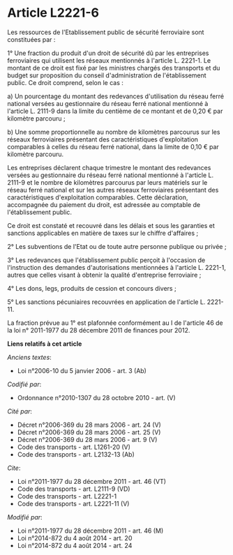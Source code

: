 # Article L2221-6

Les ressources de l'Etablissement public de sécurité ferroviaire sont constituées par : 

1° Une fraction du produit d'un droit de sécurité dû par les entreprises ferroviaires qui utilisent les réseaux mentionnés à
l'article L. 2221-1. Le montant de ce droit est fixé par les ministres chargés des transports et du budget sur proposition du
conseil d'administration de l'établissement public. Ce droit comprend, selon le cas : 

a) Un pourcentage du montant des redevances d'utilisation du réseau ferré national versées au gestionnaire du réseau ferré
national mentionné à l'article L. 2111-9 dans la limite du centième de ce montant et de 0,20 € par kilomètre parcouru ; 

b) Une somme proportionnelle au nombre de kilomètres parcourus sur les réseaux ferroviaires présentant des caractéristiques
d'exploitation comparables à celles du réseau ferré national, dans la limite de 0,10 € par kilomètre parcouru. 

Les entreprises déclarent chaque trimestre le montant des redevances versées au gestionnaire du réseau ferré national
mentionné à l'article L. 2111-9 et le nombre de kilomètres parcourus par leurs matériels sur le réseau ferré national et sur
les autres réseaux ferroviaires présentant des caractéristiques d'exploitation comparables. Cette déclaration, accompagnée du
paiement du droit, est adressée au comptable de l'établissement public. 

Ce droit est constaté et recouvré dans les délais et sous les garanties et sanctions applicables en matière de taxes sur le
chiffre d'affaires ; 

2° Les subventions de l'Etat ou de toute autre personne publique ou privée ; 

3° Les redevances que l'établissement public perçoit à l'occasion de l'instruction des demandes d'autorisations mentionnées à
l'article L. 2221-1, autres que celles visant à obtenir la qualité d'entreprise ferroviaire ; 

4° Les dons, legs, produits de cession et concours divers ; 

5° Les sanctions pécuniaires recouvrées en application de l'article L. 2221-11. 

La fraction prévue au 1° est plafonnée conformément au I de l'article 46 de la loi n° 2011-1977 du 28 décembre 2011 de
finances pour 2012.

**Liens relatifs à cet article**

_Anciens textes_:

  - Loi n°2006-10 du 5 janvier 2006 - art. 3 (Ab)

_Codifié par_:

  - Ordonnance n°2010-1307 du 28 octobre 2010 - art. (V)

_Cité par_:

  - Décret n°2006-369 du 28 mars 2006 - art. 24 (V)
  - Décret n°2006-369 du 28 mars 2006 - art. 25 (V)
  - Décret n°2006-369 du 28 mars 2006 - art. 9 (V)
  - Code des transports - art. L1261-20 (V)
  - Code des transports - art. L2132-13 (Ab)

_Cite_:

  - Loi n°2011-1977 du 28 décembre 2011 - art. 46 (VT)
  - Code des transports - art. L2111-9 (VD)
  - Code des transports - art. L2221-1
  - Code des transports - art. L2221-11 (V)

_Modifié par_:

  - Loi n°2011-1977 du 28 décembre 2011 - art. 46 (M)
  - Loi n°2014-872 du 4 août 2014 - art. 20
  - Loi n°2014-872 du 4 août 2014 - art. 24
